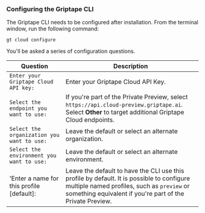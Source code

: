 ### Configuring the Griptape CLI

The Griptape CLI needs to be configured after installation. From the terminal window, run the following command:

```shell
gt cloud configure
```

You'll be asked a series of configuration questions.

| Question                                   | Description                                                                                                                                                                                          |
| ------------------------------------------ | ---------------------------------------------------------------------------------------------------------------------------------------------------------------------------------------------------- |
| `Enter your Griptape Cloud API key:`       | Enter your Griptape Cloud API Key.                                                                                                                                                                   |
| `Select the endpoint you want to use:`     | If you're part of the Private Preview, select `https://api.cloud-preview.griptape.ai`. Select **Other** to target additional Griptape Cloud endpoints.                                               |
| `Select the organization you want to use:` | Leave the default or select an alternate organization.                                                                                                                                               |
| `Select the environment you want to use: ` | Leave the default or select an alternate environment.                                                                                                                                                |
| 'Enter a name for this profile [default]:  | Leave the default to have the CLI use this profile by default. It is possible to configure multiple named profiles, such as `preview` or something equivalent if you're part of the Private Preview. |
